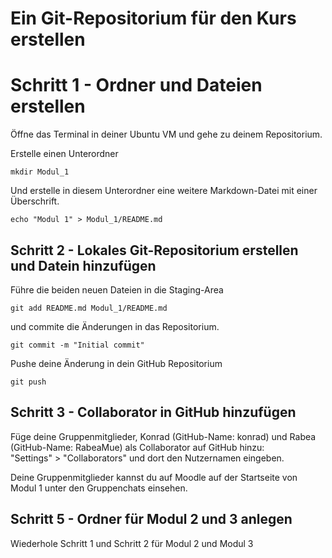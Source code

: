 # Ein Git-Repositorium für den Kurs erstellen

# Schritt 1 - Ordner und Dateien erstellen

Öffne das Terminal in deiner Ubuntu VM und gehe zu deinem Repositorium.

Erstelle einen Unterordner

```
mkdir Modul_1
```

Und erstelle in diesem Unterordner eine weitere Markdown-Datei mit
einer Überschrift.

```
echo "Modul 1" > Modul_1/README.md
```

## Schritt 2 - Lokales Git-Repositorium erstellen und Datein hinzufügen


Führe die beiden neuen Dateien in die Staging-Area

```
git add README.md Modul_1/README.md
```

und commite die Änderungen in das Repositorium.

```
git commit -m "Initial commit"
```

Pushe deine Änderung in dein GitHub Repositorium

```
git push
```

## Schritt 3 - Collaborator in GitHub hinzufügen

Füge deine Gruppenmitglieder, Konrad (GitHub-Name: konrad) und Rabea (GitHub-Name: RabeaMue) als Collaborator auf GitHub hinzu:  
"Settings" > "Collaborators" und dort den Nutzernamen eingeben.  

Deine Gruppenmitglieder kannst du auf Moodle auf der Startseite von Modul 1 unter den Gruppenchats einsehen.



## Schritt 5 - Ordner für Modul 2 und 3 anlegen

Wiederhole Schritt 1 und Schritt 2 für Modul 2 und Modul 3
